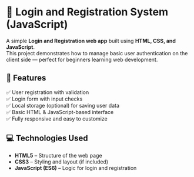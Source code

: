 # 🔐 Login and Registration System (JavaScript)

A simple **Login and Registration web app** built using **HTML, CSS, and JavaScript**.  
This project demonstrates how to manage basic user authentication on the client side — perfect for beginners learning web development.

## 🚀 Features

✅ User registration with validation  
✅ Login form with input checks  
✅ Local storage (optional) for saving user data  
✅ Basic HTML & JavaScript-based interface  
✅ Fully responsive and easy to customize  

## 💻 Technologies Used

- **HTML5** – Structure of the web page  
- **CSS3** – Styling and layout (if included)  
- **JavaScript (ES6)** – Logic for login and registration  
